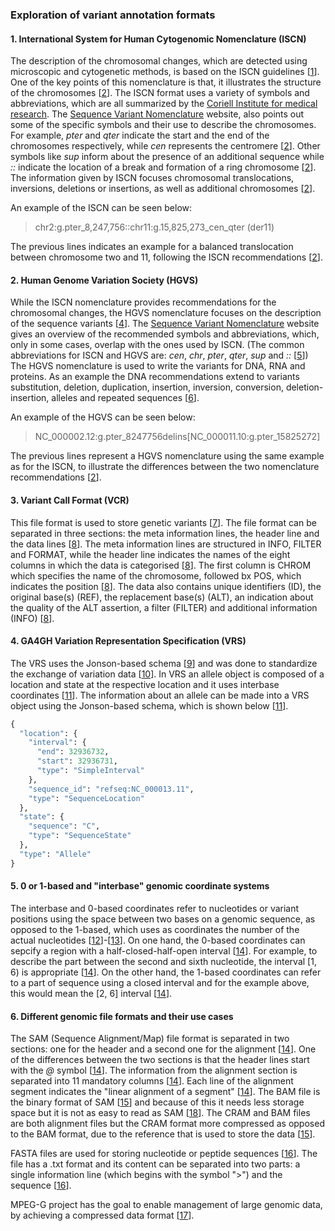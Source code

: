### Exploration of variant annotation formats

#### 1. International System for Human Cytogenomic Nomenclature (ISCN)


The description of the chromosomal changes, which are detected using microscopic and cytogenetic methods, is based on the ISCN guidelines [[1]]. One of the key points of this nomenclature is that, it illustrates the structure of the chromosomes [[2]]. The ISCN format uses a variety of symbols and abbreviations, which are all summarized by the [Coriell Institute for medical research](https://www.coriell.org/0/Sections/Support/Global/iscn_help.aspx?PgId=263). The [Sequence Variant Nomenclature](https://varnomen.hgvs.org/recommendations/DNA/variant/complex/) website, also points out some of the specific symbols and their use to describe the chromosomes. For example, *pter* and *qter* indicate the start and the end of the chromosomes respectively, while *cen* represents the centromere [[2]]. Other symbols like *sup* inform about the presence of an additional sequence while *::* indicate the location of a break and formation of a ring chromosome [[2]]. The information given by ISCN focuses chromosomal translocations, inversions, deletions or insertions, as well as additional chromosomes [[2]].

An example of the ISCN can be seen below:

> chr2:g.pter_8,247,756::chr11:g.15,825,273_cen_qter (der11)

The previous lines indicates an example for a balanced translocation between chromosome two and 11, following the ISCN recommendations [[2]].
  

[1]: http://varnomen.hgvs.org/bg-material/consultation/ISCN/ 
[2]: https://varnomen.hgvs.org/recommendations/DNA/variant/complex/
[3]: https://www.coriell.org/0/Sections/Support/Global/iscn_help.aspx?PgId=263

#### 2. Human Genome Variation Society (HGVS)

While the ISCN nomenclature provides recommendations for the chromosomal changes, the HGVS nomenclature focuses on the description of the sequence variants [[4]]. The [Sequence Variant Nomenclature](https://varnomen.hgvs.org/recommendations/general/) website gives an overview of the recommended symbols and abbreviations, which, only in some cases, overlap with the ones used by ISCN. (The common abbreviations for ISCN and HGVS are: *cen*, *chr*, *pter*, *qter*, *sup* and *::* [[5]]) The HGVS nomenclature is used to write the variants for DNA, RNA and proteins. As an example the DNA recommendations extend to variants substitution, deletion, duplication, insertion, inversion, conversion, deletion-insertion, alleles and repeated sequences [[6]].

An example of the HGVS can be seen below:

> NC_000002.12:g.pter_8247756delins[NC_000011.10:g.pter_15825272]

The previous lines represent a HGVS nomenclature using the same example as for the ISCN, to illustrate the differences between the two nomenclature recommendations [[2]].

[4]: https://varnomen.hgvs.org/bg-material/basics/
[5]: https://varnomen.hgvs.org/recommendations/general/
[6]: https://varnomen.hgvs.org/recommendations/DNA/

#### 3. Variant Call Format (VCR)

This file format is used to store genetic variants [[7]]. The file format can be separated in three sections: the meta information lines, the header line and the data lines [[8]]. The meta information lines are structured in INFO, FILTER and FORMAT, while the header line indicates the names of the eight columns in which the data is categorised [[8]]. The first column is CHROM which specifies the name of the chromosome, followed bx POS, which indicates the position [[8]]. The data also contains unique identifiers (ID), the original base(s) (REF), the replacement base(s) (ALT), an indication about the quality of the ALT assertion, a filter (FILTER) and additional information (INFO) [[8]].  

[7]: https://samtools.github.io/hts-specs/VCFv4.3.pdf
[8]: https://www.internationalgenome.org/wiki/Analysis/vcf4.0/

#### 4. GA4GH Variation Representation Specification (VRS)

The VRS uses the Jonson-based schema [[9]] and was done to standardize the exchange of variation data [[10]]. In VRS an allele object is composed of a location and state at the respective location and it uses interbase coordinates [[11]]. The information about an allele can be made into a VRS object using the Jonson-based schema, which is shown below [[11]].

 
```python
{
  "location": {
    "interval": {
      "end": 32936732,
      "start": 32936731,
      "type": "SimpleInterval"
    },
    "sequence_id": "refseq:NC_000013.11",
    "type": "SequenceLocation"
  },
  "state": {
    "sequence": "C",
    "type": "SequenceState"
  },
  "type": "Allele"
}
```

[9]: https://vr-spec.readthedocs.io/en/latest/terms_and_model.html#data-model-notes-and-principles
[10]: https://vr-spec.readthedocs.io/en/latest/introduction.html
[11]: https://vr-spec.readthedocs.io/en/1.1/impl-guide/example.html

#### 5. 0 or 1-based and "interbase" genomic coordinate systems

The interbase and 0-based coordinates refer to nucleotides or variant positions using the space between two bases on a genomic sequence, as opposed to the 1-based, which uses as coordinates the number of the actual nucleotides [[12]]-[[13]]. On one hand, the 0-based coordinates can sepcify a region with a half-closed-half-open interval [[14]]. For example, to describe the part between the second and sixth nucleotide, the interval [1, 6) is appropriate [[14]]. On the other hand, the 1-based coordinates can refer to a part of sequence using a closed interval and for the example above, this would mean the [2, 6] interval [[14]].  

[12]: https://genviz.org/module-01-intro/0001/02/01/Review_of_Central_Concepts/
[13]: https://www.ncbi.nlm.nih.gov/pmc/articles/PMC3383450/#:~:text=The%20so%2Dcalled%20%E2%80%9Cbase%E2%80%9D,nucleotide%20positions%20in%20the%20genome.

#### 6. Different genomic file formats and their use cases

The SAM (Sequence Alignment/Map) file format is separated in two sections: one for the header and a second one for the alignment [[14]]. One of the differences between the two sections is that the header lines start with the *@* symbol [[14]]. The information from the alignment section is separated into 11 mandatory columns [[14]]. Each line of the alignment segment indicates the "linear alignment of a segment" [[14]]. The BAM file is the binary format of SAM [[15]] and because of this it needs less storage space but it is not as easy to read as SAM [[18]]. The CRAM and BAM files are both alignment files but the CRAM format more compressed as opposed to the BAM format, due to the reference that is used to store the data [[15]].

FASTA files are used for storing nucleotide or peptide sequences [[16]]. The file has a .txt format and its content can be separated into two parts: a single information line (which begins with the symbol ">") and the sequence [[16]].

MPEG-G project has the goal to enable management of large genomic data, by achieving a compressed data format [[17]].


[14]: https://samtools.github.io/hts-specs/SAMv1.pdf
[15]: https://www.internationalgenome.org/formats
[16]: https://zhanglab.ccmb.med.umich.edu/FASTA/
[17]: https://www.biorxiv.org/content/10.1101/426353v1#:~:text=The%20MPEG%2DG%20standardization%20project,data%20processing%2C%20transport%20and%20sharing.
[18]: https://mdozmorov.github.io/BIOS668.2018/assets/03_Genomic_resources/01_File_formats.pdf



